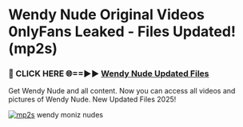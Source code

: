 # Wendy Nude Original Videos 0nlyFans Leaked - Files Updated! (mp2s)

<h3>🔴 CLICK HERE 🌐==►► <a href="https://tinyurl.com/4mcuefdz" rel="nofollow">Wendy Nude Updated Files</a></h3>

Get Wendy Nude and all content. Now you can access all videos and pictures of Wendy Nude. New Updated Files 2025!

[![mp2s](https://i.imgur.com/StAQSOY.gif)](https://tinyurl.com/4mcuefdz)
wendy moniz nudes